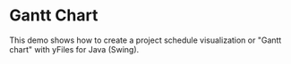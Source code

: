 # Gantt Chart
  

 This demo shows how to create a project schedule visualization or "Gantt chart" with yFiles for Java (Swing).   